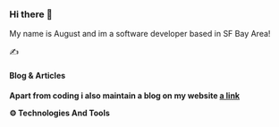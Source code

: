 ### Hi there 👋

My name is August and im a software developer based in SF Bay Area! 

✍️    <h4>Blog & Articles<h4>

Apart from coding i also maintain a blog on my website [a link](AugustSchleich.com)

⚙️  Technologies And Tools



<!--
**August-Schleich/August-Schleich** is a ✨ _special_ ✨ repository because its `README.md` (this file) appears on your GitHub profile.

Here are some ideas to get you started:

- 🔭 I’m currently working on ...
- 🌱 I’m currently learning ...
- 👯 I’m looking to collaborate on ...
- 🤔 I’m looking for help with ...
- 💬 Ask me about ...
- 📫 How to reach me: ...
- 😄 Pronouns: ...
- ⚡ Fun fact: ...
-->
